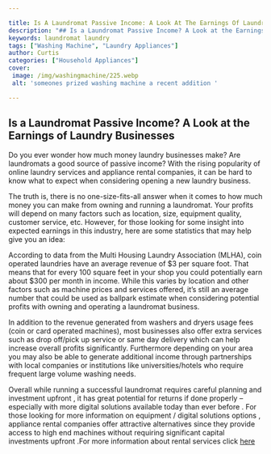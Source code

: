 ```yaml
---

title: Is A Laundromat Passive Income: A Look At The Earnings Of Laundry Businesses
description: "## Is a Laundromat Passive Income? A Look at the Earnings of Laundry Businesses...continue on"
keywords: laundromat laundry
tags: ["Washing Machine", "Laundry Appliances"]
author: Curtis
categories: ["Household Appliances"]
cover: 
 image: /img/washingmachine/225.webp
 alt: 'someones prized washing machine a recent addition '

---
```


## Is a Laundromat Passive Income? A Look at the Earnings of Laundry Businesses 

Do you ever wonder how much money laundry businesses make? Are laundromats a good source of passive income? With the rising popularity of online laundry services and appliance rental companies, it can be hard to know what to expect when considering opening a new laundry business. 

The truth is, there is no one-size-fits-all answer when it comes to how much money you can make from owning and running a laundromat. Your profits will depend on many factors such as location, size, equipment quality, customer service, etc. However, for those looking for some insight into expected earnings in this industry, here are some statistics that may help give you an idea: 

According to data from the Multi Housing Laundry Association (MLHA), coin operated laundries have an average revenue of $3 per square foot. That means that for every 100 square feet in your shop you could potentially earn about $300 per month in income. While this varies by location and other factors such as machine prices and services offered, it’s still an average number that could be used as ballpark estimate when considering potential profits with owning and operating a laundromat business. 

In addition to the revenue generated from washers and dryers usage fees (coin or card operated machines), most businesses also offer extra services such as drop off/pick up service or same day delivery which can help increase overall profits significantly. Furthermore depending on your area you may also be able to generate additional income through partnerships with local companies or institutions like universities/hotels who require frequent large volume washing needs. 

Overall while running a successful laundromat requires careful planning and investment upfront , it has great potential for returns if done properly – especially with more digital solutions available today than ever before . For those looking for more information on equipment / digital solutions options , appliance rental companies offer attractive alternatives since they provide access to high end machines without requiring significant capital investments upfront .For more information about rental services click [here](./pages/appliance-rental)
